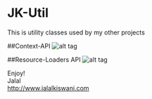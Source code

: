 # JK-Util
This is utility classes used by my other projects

##Context-API
![alt tag](https://github.com/kiswanij/jk-util/blob/master/design/context.PNG)

##Resource-Loaders API
![alt tag](https://github.com/kiswanij/jk-util/blob/master/design/resource-loader.PNG)

Enjoy!  
Jalal   
http://www.jalalkiswani.com

